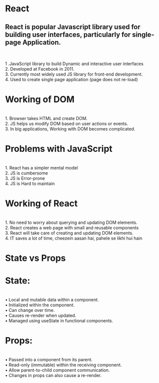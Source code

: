 # React
<h2>React  is popular Javascript library used for building user interfaces, particularly for single-page Application.</h2> <br>

1 .JavaScript library to build Dynamic and interactive user interfaces <br>
2. Developed at Facebook in 2011. <br>
3. Currently most widely used JS library for front-end development. <br>
4. Used to create single page application (page does not re-load) <br>

<h1> Working of DOM</h1> <br>
1. Browser takes HTML and create DOM. <br>
2. JS helps us modify DOM based on user actions or events.<br>
3. In big applications, Working with DOM becomes complicated.<br>

<h1> Problems with JavaScript</h1><br>
1. React has a simpler mental model<br>
2. JS is cumbersome<br>
3. JS is Error-prone<br>
4. JS is Hard to maintain<br>

 <h1>Working of React</h1><br>
 1. No need to worry about querying and updating DOM elements.<br>
2. React creates a web page with small and reusable components<br>
3. React will take care of creating and updating DOM elements.<br>
4. IT saves a lot of time, cheezein aasan hai, pahele se likhi hui hain<br>



<h1>State vs Props</h1>

<h1>State:</h1><br>
• Local and mutable data within a component.<br>
• Initialized within the component.<br>
• Can change over time.<br>
• Causes re-render when updated.<br>
• Managed using useState in functional components.<br>


<h1>Props:</h1><br>
• Passed into a component from its parent.<br>
• Read-only (immutable) within the receiving component.<br>
• Allow parent-to-child component communication.<br>
• Changes in props can also cause a re-render.<br>
